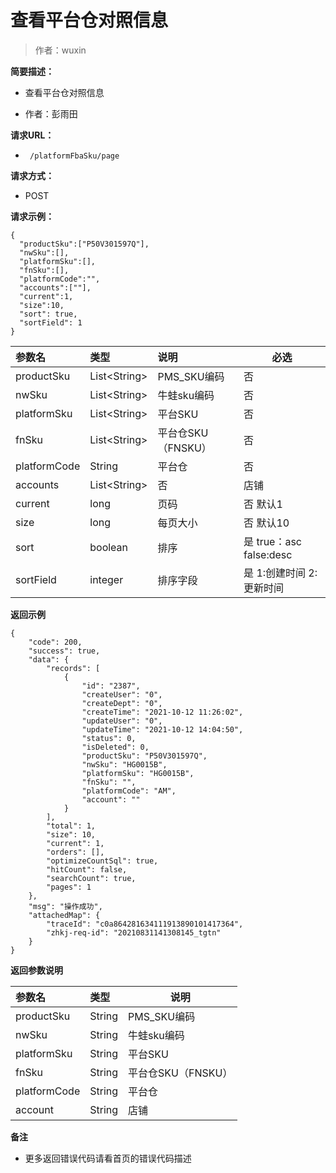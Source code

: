 # 查看平台仓对照信息

> 作者：wuxin

**简要描述：** 

- 查看平台仓对照信息

- 作者：彭雨田

**请求URL：** 
- ` /platformFbaSku/page`  
  
**请求方式：**
- POST 

**请求示例：** 
```
{
  "productSku":["P50V301597Q"],
  "nwSku":[],
  "platformSku":[],
  "fnSku":[],
  "platformCode":"",
  "accounts":[""],
  "current":1,
  "size":10,
  "sort": true,
  "sortField": 1
}
```

|参数名|类型|说明|必选|
|:----    |:---|:----- |-----   |
|productSku|List&lt;String>|PMS_SKU编码|否|
|nwSku|List&lt;String>|牛蛙sku编码|否
|platformSku|List&lt;String>|平台SKU|否
|fnSku|List&lt;String>|平台仓SKU（FNSKU）|否
|platformCode|String|平台仓|否
|accounts|List&lt;String>|否|店铺|
|current|long|页码|否 默认1
|size|long|每页大小|否 默认10
|sort|boolean|排序|是 true：asc  false:desc |
|sortField|integer|排序字段|是 1:创建时间 2:更新时间|
 **返回示例**
``` 
{
    "code": 200,
    "success": true,
    "data": {
        "records": [
            {
                "id": "2387",
                "createUser": "0",
                "createDept": "0",
                "createTime": "2021-10-12 11:26:02",
                "updateUser": "0",
                "updateTime": "2021-10-12 14:04:50",
                "status": 0,
                "isDeleted": 0,
                "productSku": "P50V301597Q",
                "nwSku": "HG0015B",
                "platformSku": "HG0015B",
                "fnSku": "",
                "platformCode": "AM",
                "account": ""
            }
        ],
        "total": 1,
        "size": 10,
        "current": 1,
        "orders": [],
        "optimizeCountSql": true,
        "hitCount": false,
        "searchCount": true,
        "pages": 1
    },
    "msg": "操作成功",
    "attachedMap": {
        "traceId": "c0a864281634111913890101417364",
        "zhkj-req-id": "20210831141308145_tgtn"
    }
}
```
 **返回参数说明** 

|参数名|类型|说明|
|:-----  |:-----|-----|
|productSku|String|PMS_SKU编码|否|
|nwSku|String|牛蛙sku编码|否
|platformSku|String|平台SKU|否
|fnSku|String|平台仓SKU（FNSKU）|否
|platformCode|String|平台仓|否
|account|String|店铺|否
 **备注** 

- 更多返回错误代码请看首页的错误代码描述